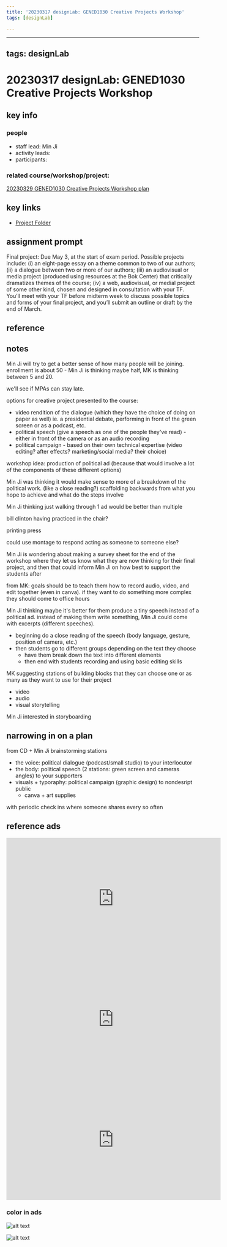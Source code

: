 ```yaml
---
title: '20230317 designLab: GENED1030 Creative Projects Workshop'
tags: [designLab]

---
```


---
tags: designLab
---
# 20230317 designLab: GENED1030 Creative Projects Workshop
## key info
### people
* staff lead: Min Ji
* activity leads:
* participants:
### related course/workshop/project:
[20230329 GENED1030 Creative Projects Workshop plan](/CgEI5iYVSsK0AgAeoMV3bQ)
## key links
* [Project Folder](https://drive.google.com/drive/folders/10s6uR0W8gItk095BDEU8saa7Fm7_LEjG)
    
## assignment prompt
Final project: Due May 3, at the start of exam period. Possible projects include: (i) an eight-page essay on a theme common to two of our authors; (ii) a dialogue between two or more of our authors; (iii) an audiovisual or media project (produced using resources at the Bok Center) that critically dramatizes themes of the course; (iv) a web, audiovisual, or medial project of some other kind, chosen and designed in consultation with your TF. You’ll meet with your TF before midterm week to discuss possible topics and forms of your final project, and you’ll submit an outline or draft by the end of March.

## reference
## notes
Min Ji will try to get a better sense of how many people will be joining. enrollment is about 50 - Min Ji is thinking maybe half, MK is thinking between 5 and 20.

we'll see if MPAs can stay late.

options for creative project presented to the course:
* video rendition of the dialogue (which they have the choice of doing on paper as well) ie. a presidential debate, performing in front of the green screen or as a podcast, etc.
* political speech (give a speech as one of the people they've read) - either in front of the camera or as an audio recording
* political campaign - based on their own technical expertise (video editing? after effects? marketing/social media? their choice)

workshop idea: production of political ad (because that would involve a lot of the components of these different options)

Min Ji was thinking it would make sense to more of a breakdown of the political work. (like a close reading?) scaffolding backwards from what you hope to achieve and what do the steps involve


Min Ji thinking just walking through 1 ad would be better than multiple

bill clinton having practiced in the chair?

printing press

could use montage to respond acting as someone to someone else? 

Min Ji is wondering about making a survey sheet for the end of the workshop where they let us know what they are now thinking for their final project, and then that could inform Min Ji on how best to support the students after

from MK: goals should be to teach them how to record audio, video, and edit together (even in canva). if they want to do something more complex they should come to office hours

Min Ji thinking maybe it's better for them produce a tiny speech instead of a political ad. instead of making them write something, Min Ji could come with excerpts (different speeches). 
* beginning do a close reading of the speech (body language, gesture, position of camera, etc.)
* then students go to different groups depending on the text they choose
    * have them break down the text into different elements
    * then end with students recording and using basic editing skills


MK suggesting stations of building blocks that they can choose one or as many as they want to use for their project
* video
* audio
* visual storytelling

Min Ji interested in storyboarding

## narrowing in on a plan
from CD + Min Ji brainstorming stations
* the voice: political dialogue (podcast/small studio) to your interlocutor
* the body: political speech (2 stations: green screen and cameras angles) to your supporters
* visuals + typoraphy: political campaign (graphic design) to nondesript public
    * canva + art supplies

with periodic check ins where someone shares every so often
## reference ads

<iframe width="560" height="315" src="https://www.youtube.com/embed/LcjEe9guEIA" title="YouTube video player" frameborder="0" allow="accelerometer; autoplay; clipboard-write; encrypted-media; gyroscope; picture-in-picture; web-share" allowfullscreen></iframe>

<iframe width="560" height="315" src="https://www.youtube.com/embed/C3UsWMbUpF4" title="YouTube video player" frameborder="0" allow="accelerometer; autoplay; clipboard-write; encrypted-media; gyroscope; picture-in-picture; web-share" allowfullscreen></iframe>

<iframe width="560" height="315" src="https://www.youtube.com/embed/ffRl9L-vBrI" title="YouTube video player" frameborder="0" allow="accelerometer; autoplay; clipboard-write; encrypted-media; gyroscope; picture-in-picture; web-share" allowfullscreen></iframe>


### color in ads

![alt text](https://files.slack.com/files-pri/T0HTW3H0V-F04UJ5SGRU2/screenshot_2023-03-17_at_1.27.15_pm.png?pub_secret=c0940f3103)

![alt text](https://files.slack.com/files-pri/T0HTW3H0V-F04UJ1U2YLB/screenshot_2023-03-17_at_1.27.25_pm.png?pub_secret=89123fed6a)
